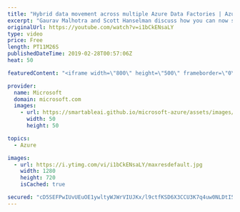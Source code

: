 ```yaml
---
title: "Hybrid data movement across multiple Azure Data Factories | Azure Friday"
excerpt: "Gaurav Malhotra and Scott Hanselman discuss how you can now share a self-hosted Integration Runtime (IR) across multiple data factories and consolidate on a single, highly available, multi-node (up to 4 nodes) self-hosted IR infrastructure. Doing so removes the need for separate, self-hosted IRs per"
originalUrl: https://youtube.com/watch?v=i1bCkENsaLY
type: video
price: Free
length: PT11M26S
publishedDateTime: 2019-02-28T00:57:06Z
heat: 50

featuredContent: "<iframe width=\"800\" height=\"500\" frameborder=\"0\" src=\"https://www.youtube.com/embed/i1bCkENsaLY\" allow=\"accelerometer; autoplay; encrypted-media; gyroscope; picture-in-picture\" allowfullscreen></iframe>"

provider:
  name: Microsoft
  domain: microsoft.com
  images:
    - url: https://smartableai.github.io/microsoft-azure/assets/images/organizations/microsoft.com-50x50.jpg
      width: 50
      height: 50

topics:
  - Azure

images:
  - url: https://i.ytimg.com/vi/i1bCkENsaLY/maxresdefault.jpg
    width: 1280
    height: 720
    isCached: true

secured: "cD5SEFPwIUvUEuOE1ywltyWJWrVIUJKx/l9ctfKSD6X3CCU3K7q4uw0NLDtI5o1Ozrwap6qDtkpiee9RdR4y9pxSjD4wblQ3NrgUiFkA+wpkC5mai6jeeGPlrJ9rIYKzBNCbp0AMy1a6lzMQ+8XGX90d6zOjnxmXz8G7sCU4My2atfd9F3PGQFrLZMxlvVZZnHF1Gmt/xSADeT7lfOqyO3tXJ1XgEaWrrKQFqFIhy4qj9f6+sCEwgiWZIxdgCkqBwgyBih7BeMG0MPhKAOa1Y3uxh6OVgJIFquj/2BqGt5ZTkM3AfQDNGs7CmPCA186CJg+BFmBO7J+nbecxP4Y7C+/YMlIvAsv+nMWj/sjnuuAanXqw79O5riqore4VFX9ZpXGaW1tQfg7N3EOyTuvNi9j7oOCVfvD/cCNH9/PlSfI=;pC3q/OWrnchBSCEvq+1zvg=="
---
```


